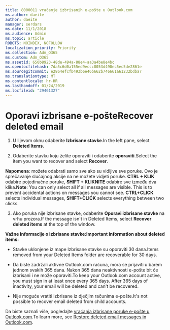 ```yaml
---
title: 8000011 vraćanje izbrisanih e-pošte u Outlook.com
ms.author: daeite
author: daeite
manager: serdars
ms.date: 11/1/2018
ms.audience: Admin
ms.topic: article
ROBOTS: NOINDEX, NOFOLLOW
localization_priority: Priority
ms.collection: Adm_O365
ms.custom: Adm_O365
ms.assetid: 650b8923-48de-494a-88e4-aa3a4be8e4bc
ms.openlocfilehash: 7da5c6d0a155ed9eccc8053d490ec5ec5de2861e
ms.sourcegitcommit: e2864efcfb493b6e46b662b746661a61232bdba7
ms.translationtype: MT
ms.contentlocale: hr-HR
ms.lasthandoff: 01/24/2019
ms.locfileid: "29461327"
---
```

# <a name="recover-deleted-email"></a><span data-ttu-id="d7def-102">Oporavi izbrisane e-pošte</span><span class="sxs-lookup"><span data-stu-id="d7def-102">Recover deleted email</span></span>

1. <span data-ttu-id="d7def-103">U lijevom oknu odaberite **Izbrisane stavke**.</span><span class="sxs-lookup"><span data-stu-id="d7def-103">In the left pane, select **Deleted Items**.</span></span> 
    
2. <span data-ttu-id="d7def-104">Odaberite stavku koju želite oporaviti i odaberite **oporaviti**.</span><span class="sxs-lookup"><span data-stu-id="d7def-104">Select the item you want to recover and select **Recover**.</span></span> 
  
 <span data-ttu-id="d7def-p101">**Napomena**: možete odabrati samo sve ako su vidljive sve poruke. Ovo je sprečavanje slučajnog akcije na ne možete vidjeti poruke. **CTRL + KLIK** odabire pojedinačne poruke, **SHIFT + KLIKNITE** odabire sve između dva klika.</span><span class="sxs-lookup"><span data-stu-id="d7def-p101">**Note**: You can only select all if all messages are visible. This is to prevent accidental actions on messages you cannot see. **CTRL+CLICK** selects individual messages, **SHIFT+CLICK** selects everything between two clicks.</span></span> 
    
3. <span data-ttu-id="d7def-108">Ako poruka nije izbrisane stavke, odaberite **Oporavi izbrisane stavke** na vrhu prozora.</span><span class="sxs-lookup"><span data-stu-id="d7def-108">If the message isn't in Deleted Items, select **Recover deleted items** at the top of the window.</span></span> 
    
 <span data-ttu-id="d7def-109">**Važne informacije o izbrisane stavke:**</span><span class="sxs-lookup"><span data-stu-id="d7def-109">**Important information about deleted items:**</span></span>
  
- <span data-ttu-id="d7def-110">Stavke uklonjene iz mape Izbrisane stavke su oporaviti 30 dana.</span><span class="sxs-lookup"><span data-stu-id="d7def-110">Items removed from your Deleted Items folder are recoverable for 30 days.</span></span>
    
- <span data-ttu-id="d7def-p102">Da biste zadržali aktivne Outlook.com računa, mora se prijaviti u barem jednom svakih 365 dana. Nakon 365 dana neaktivnosti e-pošte bit će izbrisani i ne može oporaviti.</span><span class="sxs-lookup"><span data-stu-id="d7def-p102">To keep your Outlook.com account active, you must sign in at least once every 365 days. After 365 days of inactivity, your email will be deleted and can't be recovered.</span></span>
    
- <span data-ttu-id="d7def-113">Nije moguće vratiti izbrisane iz dječjim računima e-pošte.</span><span class="sxs-lookup"><span data-stu-id="d7def-113">It's not possible to recover email deleted from child accounts.</span></span>
    
<span data-ttu-id="d7def-114">Da biste saznali više, pogledajte [vraćanja izbrisane poruke e-pošte u Outlook.com](https://go.microsoft.com/fwlink/p/?linkid=873117).</span><span class="sxs-lookup"><span data-stu-id="d7def-114">To learn more, see [Restore deleted email messages in Outlook.com](https://go.microsoft.com/fwlink/p/?linkid=873117).</span></span>
  

